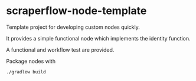 # scraperflow-node-template

Template project for developing custom nodes quickly.

It provides a simple functional node which implements the identity function.

A functional and workflow test are provided.

Package nodes with

`./gradlew build`
